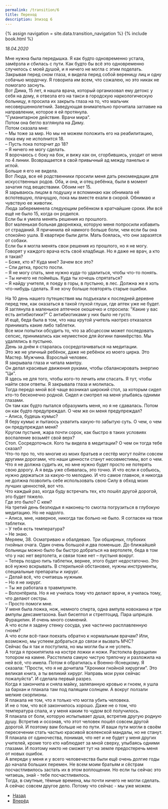 ```yaml
---
permalink: /transition/6
title: Переход
description: Эпизод 6
---
```

{% assign navigation  = site.data.transition_navigation %}
{% include book.html %}

*18.04.2020*

Мне нужна была передышка. Я как будто одновременно устала, замёрзла и сбилась с пути. Как будто бы всё это одновременно случилось с моей душой, и я ничего не могла с этим поделать.  
Закрывая перед сном глаза, я видела перед собой вереницу лиц и одну собачью мордочку. Я говорила им всем, что сожалею, но это никак не помогало заснуть.  
Вот Дима, 15 лет, я нашла врача, который организовал ему детокс у себя на дому, я отвезла его на такси в городскую наркологическую больницу, я просила их закрыть глаза на то, что мальчик несовершеннолетний. Заведующая внимательно прочитала заглавие на направлении, которое я ей протянула.  
"Гуманитарное действие. Врачи мира".  
Потом она бегло взглянула на Диму.  
Потом сказала мне:  
– Мы тоже за мир. Но мы не можем положить его на реабилитацию, пока ему не исполнится 18.  
– Пусть пока поторчит до 18?  
– Я ничего не могу сделать.  
Я ворочаюсь с боку на бок, и вижу как он, сгорбившись, уходит от меня по 4 линии. Возвращается в свой привычный ад между панелью и иглой.  
Больше я его не видела.  
Вот Люда, все её родственники просили меня дать рекомендации для искусственных родов. Оба, и она, и отец ребёнка, были в момент зачатия под веществами. Обоим нет 15.  
Я зарываюсь лицом в подушку и вспоминаю как обнимала её вспотевшую, плачущую, пока мы вместе ехали в скорой. Обнимаю и чувствую ее животик.  
Люда забеременела следующим ребёнком в кратчайшие сроки. Им всё ещё не было 15, когда он родился.  
Если бы я умела менять решения из прошлого.  
Вот маленькая больная дворняжка, которую меня попросили избавить от страданий. Я причинила ей намного больше боли, чем если бы она спокойно ушла. В квартире были дети. Мать боялась, что они заразятся от собаки.  
Если бы я могла менять свои решения из прошлого, но я не могу.  
Говорят у каждого врача есть своё кладбище. Но я даже не врач, а кто я такая?  
– Боже, кто я? Куда мне? Зачем все это?  
– Спи детка, просто поспи.  
– Я не могу спать, мне нужно куда-то удалиться, чтобы что-то понять.  
– Ты ничего не поймёшь. Куда ты хочешь спрятаться?  
– Я найду учителя, я поеду в горы, в пустыню, в лес. Должна же я хоть что-нибудь сделать. Я не хочу больше повторять старые ошибки.

На 10 день нашего путешествия мы подъехали к последней деревне перед тем, как оказаться в такой глухой глуши, где аптек уже не будет. Я заглянула в маленькое аптечное окошечко и спросила: "Какие у вас есть антибиотики?" С антибиотиками у них было не густо.  
И ещё, беда была в том, что наш крутой учитель наотрез отказался принимать какие либо таблетки.  
Все мои попытки обсудить то, что за абсцессом может последовать сепсис, принимались как неуместное для йогини паникёрство. Мы удалялись в пустыню.  
День за днём я старалась сосредотачиваться на медитации.  
Это же не уличный ребёнок, даже не ребёнок из моего цирка. Это Мастер. Мужчина. Взрослый человек.  
Я закрывала глаза и читала мантру.  
Он делал красивые движения руками, чтобы сбалансировать энергию "Ци".  
Я здесь не для того, чтобы кого-то лечить или спасать. Я тут, чтобы найти свои ответы. Я закрывала глаза и молилась.  
Тогда передо мной всё чаще возникал широкий стол, за которым сидел кто-то бесконечно родной. Сидел и смотрел на меня улыбаясь одними глазами.  
Он там как будто пытался образумить меня, но я не сдавалась. Потом он как будто предупреждал. О чем же он меня предупреждал?  
– Алиса, будешь кумыс?  
Я беру кумыс и пытаюсь ухватить какую-то забытую суть. О чем, о чем он предупреждал меня?  
Кругом пустыня, жара почти сорок, как быстро в таких условиях воспаление возьмёт свой верх?  
Стоп. Сосредоточься. Кого ты видела в медитации? О чем он тогда тебе сказал?  
Что-то про то, что многие из моих братьев и сестёр могут пойти совсем другими дорогами, что наши ценности станут несовместимы, вот о чем.  
Что я не должна судить их, но мне нужно будет просто не потерять свою дорогу. А я ведь уже сбивалась, это точно. И что если я собьюсь, нужно держаться за какую-то мелодию. И что самое главное, я никогда не должна позволить себе использовать свою Силу в обход моих лучших ценностей, вот что.  
Что каждый раз, когда буду встречать тех, кто пошёл другой дорогой, это будет тяжело.  
Где это было? С кем?  
На третий день безлюдья я наконец-то смогла погрузиться в глубокую медитацию. Но не надолго.  
– Алиса, мне, наверное, никогда так больно не было. Я согласен на твои таблетки.  
– У тебя есть температура?  
– Не знаю.  
Меряем, 38. Осматриваю и обалдеваю. Три обширных, глубоких гнойных очага. Один очень большой и два поменьше. До ближайшей больницы можно было бы быстро добраться на вертолете, беда в том что у нас нет вертолета, и связи тоже нет – пустыня вокруг.  
– Теперь поздно пить таблетки, вернее, этого будет недостаточно. Это всё нужно вскрывать. В стерильной обстановке, нужны инструменты, специальные препараты и хирург.  
– Делай всё, что считаешь нужным.  
– Но я не хирург.  
– Ты же работала в травмпункте.  
– Волонтёрила. Но я не училась тому что делают врачи, я училась тому, что делают сестры.  
– Просто помоги мне.  
У меня была ложка, нож, немного спирта, одна ампула новокаина и три ампулы дексаметазона. Был бисептол и стрептоцид. Пара шприцов. Фурацилин. И очень много сомнений.  
А что если я задену стенку сосуда, уже частично расплавленную гноем?  
А что если всё-таки поехать обратно к нормальным врачам? Или, возможно, мы успеем добраться до связи и вызвать МЧС?  
Сейчас бы я так и поступила, но мы могли бы и не успеть.  
А тогда я прокипятила на костре ложки и ножи. Растолкла фурацилин топором на камне. Расстелила самую чистую тряпочку и разложила на ней всё, что имела. Потом я обратилась к Военно-Яснецкому. Я сказала: "Прости, что я не дочитала "Хроники гнойной хирургии". Это великая книга, а ты великий хирург. Направь мои руки сейчас пожалуйста". И сделала первый разрез.  
Когда я закончила и сняла майку, заляпанную кровью и гноем, я ушла за бархан и плакала там под палящим солнцем. А вокруг ползали мелкие скорпионы.  
Я плакала не том, что я только что могла убить человека.  
И не о том, что всё закончилось хорошо. Даже не о том, что температура спала, и у меня каким то чудом всё получилось.  
Я плакала от боли, которую испытывает душа, встретив другую родную душу. Встретив и осознав, что этот человек пошёл совсем другой дорогой. И поэтому вам больше не по пути. И ваши пути могли в своём пересечении стать частью красивой вселенской мандалы, но не станут. Я плакала от одиночества, понимая, что нет и не будет у меня других учителей, кроме того кто наблюдает за мной сверху, улыбаясь одними глазами. И поэтому никто не сможет тут на земле предостеречь меня от новых ошибок.  
А впереди у меня и у всего человечества были ещё очень долгие годы до начала больших перемен. Не всем моим братьям и сёстрам посчастливилось застать их в этом воплощении. Но если ты сейчас это читаешь, знай - тебе посчастливилось.  
Тогда, в смутные, тёмные времена, мы почти ничего не могли сделать. А сейчас совсем другое дело. Потому что сейчас - мы уже можем.

<nav aria-label="pagination">
  <ul class="pagination justify-content-center">
    <li class="page-item">
      <a class="page-link" href="/transition/5"><i class="bi bi-arrow-left"></i> Назад</a>
    </li>
    <li class="page-item">
      <a class="page-link" href="/transition/7">Вперёд <i class="bi bi-arrow-right"></i></a>
    </li>
  </ul>
</nav>